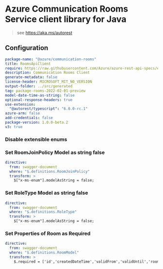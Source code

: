 # Azure Communication Rooms Service client library for Java

> see https://aka.ms/autorest

## Configuration

```yaml
package-name: "@azure/communication-rooms"
title: RoomsApiClient
require: https://raw.githubusercontent.com/Azure/azure-rest-api-specs/e30976f6ccb058a36cd2f9d5160e1fd51f6c5d95/specification/communication/data-plane/Rooms/readme.md
description: Communication Rooms Client
generate-metadata: false
license-header: MICROSOFT_MIT_NO_VERSION
output-folder: ../src/generated
tag: package-rooms-2022-02-01-preview
model-date-time-as-string: false
optional-response-headers: true
use-extension:
  "@autorest/typescript": "6.0.0-rc.1"
azure-arm: false
add-credentials: false
package-version: 1.0.0-beta.2
v3: true
```

### Disable extensible enums

### Set RoomJoinPolicy Model as string false

```yaml
directive:
  from: swagger-document
  where: "$.definitions.RoomJoinPolicy"
  transform: >
    $["x-ms-enum"].modelAsString = false;
```

### Set RoleType Model as string false

```yaml
directive:
  from: swagger-document
  where: "$.definitions.RoleType"
  transform: >
    $["x-ms-enum"].modelAsString = false;
```

### Set Properties of Room as Required

```yaml
directive:
  from: swagger-document
  where: "$.definitions.RoomModel"
  transform: >
    $.required = ['id','createdDateTime','validFrom','validUntil','roomJoinPolicy','participants'];
```